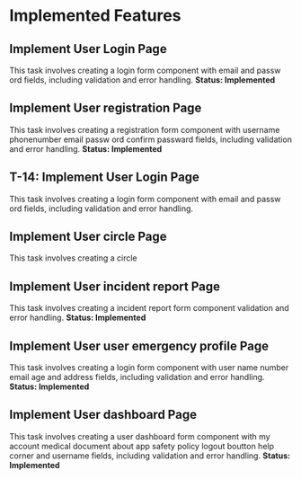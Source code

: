 # Implemented Features
## Implement User Login Page
This task involves creating a login form component with email and passw
 ord fields, including validation and error handling.
**Status: Implemented**

## Implement User registration Page
This task involves creating a registration form component with username phonenumber email passw
 ord confirm passward fields, including validation and error handling.
**Status: Implemented**

## T-14: Implement User Login Page
This task involves creating a login form component with email and passw
ord fields, including validation and error handling.

## Implement User circle Page
This task involves creating a circle

## Implement User incident report Page
This task involves creating a incident report form component validation and error handling.
**Status: Implemented**

## Implement User user emergency profile Page
This task involves creating a login form component with user name number  email age and address fields, including validation and error handling.
**Status: Implemented**

## Implement User dashboard Page
This task involves creating a user dashboard form component with my account medical document about app safety policy logout boutton help corner and username fields, including validation and error handling.
**Status: Implemented**

